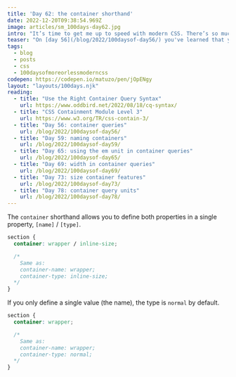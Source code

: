 ```yaml
---
title: 'Day 62: the container shorthand'
date: 2022-12-20T09:38:54.969Z
image: articles/sm_100days-day62.jpg
intro: "It’s time to get me up to speed with modern CSS. There’s so much new in CSS that I know too little about. To change that I’ve started [#100DaysOfMoreOrLessModernCSS](/blog/2022/100-days-of-more-or-less-modern-css/). Why more or less modern CSS? Because some topics will be about cutting-edge features, while other stuff has been around for quite a while already, but I just have little to no experience with it."
teaser: "On [day 56](/blog/2022/100daysof-day56/) you've learned that you have to define a `container-type` when working with size containers and on [day 59](/blog/2022/100daysof-day59/) you've learned that you can name containers using the `container-name` property."
tags:
  - blog
  - posts
  - css
  - 100daysofmoreorlessmoderncss
codepen: https://codepen.io/matuzo/pen/jOpENgy
layout: "layouts/100days.njk"
reading:
  - title: "Use the Right Container Query Syntax"
    url: https://www.oddbird.net/2022/08/18/cq-syntax/
  - title: "CSS Containment Module Level 3"
    url: https://www.w3.org/TR/css-contain-3/
  - title: "Day 56: container queries"
    url: /blog/2022/100daysof-day56/
  - title: "Day 59: naming containers"
    url: /blog/2022/100daysof-day59/
  - title: "Day 65: using the em unit in container queries"
    url: /blog/2022/100daysof-day65/
  - title: "Day 69: width in container queries"
    url: /blog/2022/100daysof-day69/
  - title: "Day 73: size container features"
    url: /blog/2022/100daysof-day73/
  - title: "Day 78: container query units"
    url: /blog/2022/100daysof-day78/
---
```

The `container` shorthand allows you to define both properties in a single property, `[name]` / `[type]`.

```css
section {  
  container: wrapper / inline-size;

  /*
    Same as:
    container-name: wrapper;
    container-type: inline-size;
  */
}
```

If you only define a single value (the name), the type is `normal` by default.

```css
section {  
  container: wrapper;

  /*
    Same as:
    container-name: wrapper;
    container-type: normal;
  */
}
```